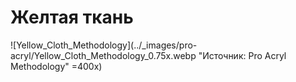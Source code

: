# Желтая ткань

![Yellow_Cloth_Methodology](../_images/pro-acryl/Yellow_Cloth_Methodology_0.75x.webp "Источник: Pro Acryl Methodology" =400x)